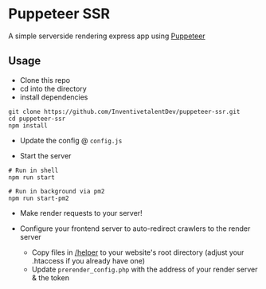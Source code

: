 # Puppeteer SSR

A simple serverside rendering express app using [Puppeteer](https://github.com/puppeteer/puppeteer)

## Usage

* Clone this repo 
* cd into the directory
* install dependencies
```shell script
git clone https://github.com/InventivetalentDev/puppeteer-ssr.git
cd puppeteer-ssr
npm install
```


* Update the config @ `config.js`


* Start the server
```shell script
# Run in shell
npm run start

# Run in background via pm2
npm run start-pm2
```


* Make render requests to your server!
  
  
* Configure your frontend server to auto-redirect crawlers to the render server
  * Copy files in [/helper](https://github.com/InventivetalentDev/puppeteer-ssr/tree/master/helper) to your website's root directory (adjust your .htaccess if you already have one)
  * Update `prerender_config.php` with the address of your render server & the token
